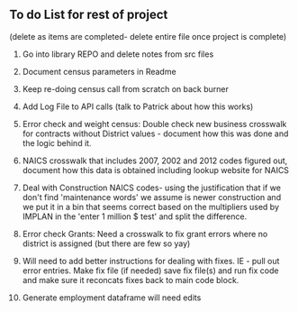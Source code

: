 ## To do List for rest of project
(delete as items are completed- delete entire file once project is complete)

1. Go into library REPO and delete notes from src files

2. Document census parameters in Readme

3. Keep re-doing census call from scratch on back burner

4. Add Log File to API calls (talk to Patrick about how this works)

5. Error check and weight census: Double check new business crosswalk for contracts without District values - document how this was done and the logic behind it.

6. NAICS crosswalk that includes 2007, 2002 and 2012 codes figured out, document how this data is obtained including lookup website for NAICS

7. Deal with Construction NAICS codes- using the justification that if we don't find 'maintenance words' we assume is newer construction and we put it in a bin that seems correct based on the multipliers used by IMPLAN in the 'enter 1 million $ test' and split the difference.

8. Error check Grants: Need a crosswalk to fix grant errors where no district is assigned (but there are few so yay)

9. Will need to add better instructions for dealing with fixes. IE - pull out error entries. Make fix file (if needed) save fix file(s) and run fix code and make sure it reconcats fixes back to main code block.

10. Generate employment dataframe will need edits
